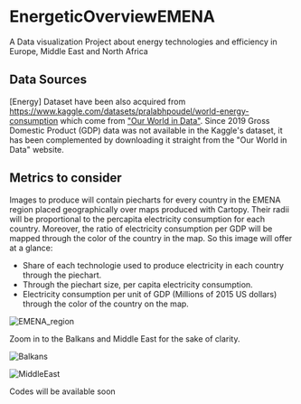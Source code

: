 # EnergeticOverviewEMENA
A Data visualization Project about energy technologies and efficiency in Europe, Middle East and North Africa

## Data Sources

[Energy] Dataset have been also acquired from https://www.kaggle.com/datasets/pralabhpoudel/world-energy-consumption which come from ["Our World in Data"](https://ourworldindata.org/). Since 2019 Gross Domestic Product (GDP) data was not available in the Kaggle's dataset, it has been complemented by downloading it straight from the "Our World in Data" website.

## Metrics to consider
Images to produce will contain piecharts for every country in the EMENA region placed geographically over maps produced with Cartopy. Their radii will be proportional to the percapita electricity consumption for each country. Moreover, the ratio of electricity consumption per GDP will be mapped through the color of the country in the map. So this image will offer at a glance:
- Share of each technologie used to produce electricity in each country through the piechart.
- Through the piechart size, per capita electricity consumption.
- Electricity consumption per unit of GDP (Millions of 2015 US dollars) through the color of the country on the map.


![EMENA_region](https://user-images.githubusercontent.com/63328827/226515539-9b1d842f-4cbf-41ea-84bd-7b45fa341e2d.png)

Zoom in to the Balkans and Middle East for the sake of clarity.

![Balkans](https://user-images.githubusercontent.com/63328827/226515591-e5610dc0-3981-46fc-81e0-5e3e0f664644.png)

![MiddleEast](https://user-images.githubusercontent.com/63328827/226515610-37d66849-a9a3-4b8d-a0ff-5c1fdab059b9.png)

Codes will be available soon
